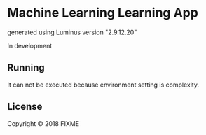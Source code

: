 # Machine Learning Learning App

generated using Luminus version "2.9.12.20"

In development

## Running

It can not be executed because environment setting is complexity.

## License

Copyright © 2018 FIXME

